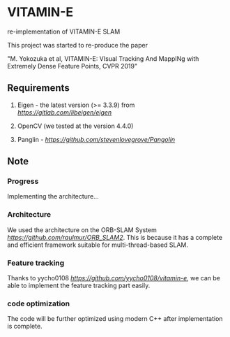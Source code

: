 # VITAMIN-E
re-implementation of VITAMIN-E SLAM

This project was started to re-produce the paper

"M. Yokozuka et al, VITAMIN-E: VIsual Tracking And MappINg with Extremely Dense Feature Points, CVPR 2019"

## Requirements

1. Eigen - the latest version (>= 3.3.9) from *https://gitlab.com/libeigen/eigen*

2. OpenCV (we tested at the version 4.4.0)

3. Panglin - *https://github.com/stevenlovegrove/Pangolin*

## Note

### Progress

Implementing the architecture...

### Architecture

We used the architecture on the ORB-SLAM System *https://github.com/raulmur/ORB_SLAM2*.
This is because it has a complete and efficient framework suitable for multi-thread-based SLAM. 

### Feature tracking

Thanks to yycho0108 *https://github.com/yycho0108/vitamin-e*,
we can be able to implement the feature tracking part easily. 

### code optimization

The code will be further optimized using modern C++ after implementation is complete.
